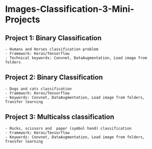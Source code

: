 # Images-Classification-3-Mini-Projects

## Project 1: Binary Classification
    - Humans and Horses classification problem
    - Framework: Keras/Tensorflow
    - Technical keywords: Convnet, DataAugmentation, Load image from folders

##  Project 2: Binary Classification
    - Dogs and cats classification
    - Framework: Keras/Tensorflow
    - Keywords: Convnet, DataAugmentation, Load image from folders, Transfer learning

##  Project 3: Multicalss classification
    - Rocks, scissors and  paper (symbol hand) classification
    - Framework: Keras/Tensorflow
    - Keywords: Convnet, DataAugmentation, Load image from folders, Transfer learning   